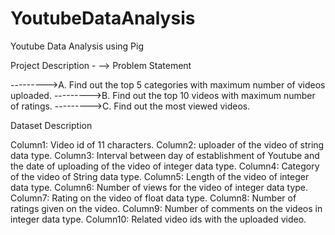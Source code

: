 # YoutubeDataAnalysis
Youtube Data Analysis using Pig

Project Description - 
--> Problem Statement 

--------->A. Find out the top 5 categories with maximum number of videos uploaded. 
--------->B. Find out the top 10 videos with maximum number of ratings. 
--------->C. Find out the most viewed videos. 


Dataset Description 

Column1: Video id of 11 characters. 
Column2: uploader of the video of string data type. 
Column3: Interval between day of establishment of Youtube and the date of uploading of the video of integer data type. 
Column4: Category of the video of String data type. 
Column5: Length of the video of integer data type. 
Column6: Number of views for the video of integer data type. 
Column7: Rating on the video of float data type. 
Column8: Number of ratings given on the video. 
Column9: Number of comments on the videos in integer data type. 
Column10: Related video ids with the uploaded video.

